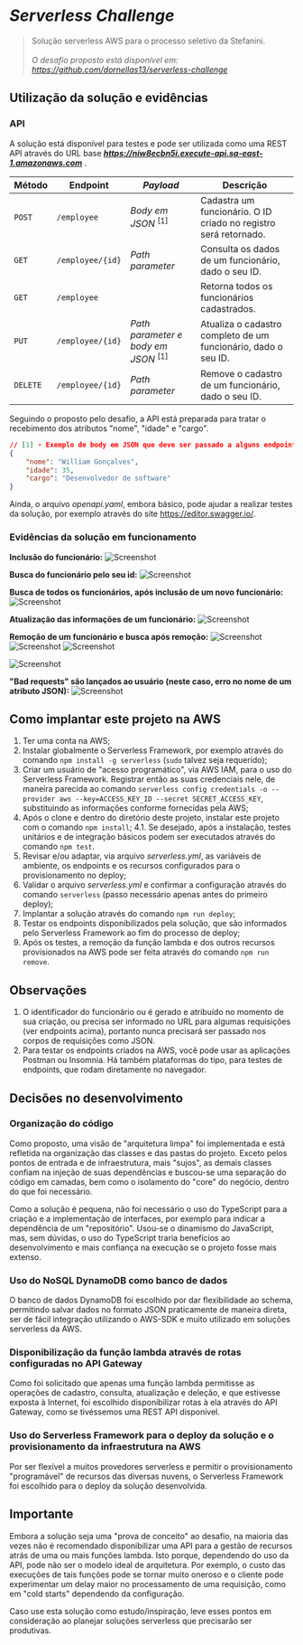 # _Serverless Challenge_

> Solução serverless AWS para o processo seletivo da Stefanini.<br><br>_O desafio proposto está disponível em: https://github.com/dornellas13/serverless-challenge_

## Utilização da solução e evidências

### API

A solução está disponível para testes e pode ser utilizada como uma REST API através do URL base ***https://niw8ecbn5i.execute-api.sa-east-1.amazonaws.com*** .

| Método   | Endpoint         | _Payload_                                      | Descrição                                                        |
| -------- | ---------------- | ---------------------------------------------- | ---------------------------------------------------------------- |
| `POST`   | `/employee`      | _Body em JSON_ <sup>[1]</sup>                  | Cadastra um funcionário. O ID criado no registro será retornado. |
| `GET`    | `/employee/{id}` | _Path parameter_                               | Consulta os dados de um funcionário, dado o seu ID.              |
| `GET`    | `/employee`      |                                                | Retorna todos os funcionários cadastrados.                       |
| `PUT`    | `/employee/{id}` | _Path parameter e body em JSON_ <sup>[1]</sup> | Atualiza o cadastro completo de um funcionário, dado o seu ID.   |
| `DELETE` | `/employee/{id}` | _Path parameter_                               | Remove o cadastro de um funcionário, dado o seu ID.              |

Seguindo o proposto pelo desafio, a API está preparada para tratar o
recebimento dos atributos "nome", "idade" e "cargo".

```json
// [1] - Exemplo de body em JSON que deve ser passado a alguns endpoints:
{
    "nome": "William Gonçalves",
    "idade": 35,
    "cargo": "Desenvolvedor de software"
}
```

Ainda, o arquivo _openapi.yaml_, embora básico, pode ajudar a realizar testes da solução, por exemplo através do site https://editor.swagger.io/.

### Evidências da solução em funcionamento

**Inclusão do funcionário:**
<img alt="Screenshot" title="Inclusão do funcionário" src="screenshots/inclusão.png" />

**Busca do funcionário pelo seu id:**
<img alt="Screenshot" title="Busca do funcionário" src="screenshots/busca.png" />

**Busca de todos os funcionários, após inclusão de um novo funcionário:**
<img alt="Screenshot" title="Busca de todos os funcionários" src="screenshots/busca por todos.png" />

**Atualização das informações de um funcionário:**
<img alt="Screenshot" title="Atualização do funcionário" src="screenshots/atualização.png" />

**Remoção de um funcionário e busca após remoção:**
<img alt="Screenshot" title="DynamoDB antes da remoção" src="screenshots/dynamodb antes remoção.png" />
<img alt="Screenshot" title="Remoção do funcionário" src="screenshots/remoção.png" />
<img alt="Screenshot" title="DynamoDB após a remoção" src="screenshots/dynamodb após remoção.png" />

<img alt="Screenshot" title="Busca por funcionário removido" src="screenshots/busca após remoção.png" />

**"Bad requests" são lançados ao usuário (neste caso, erro no nome de um atributo JSON):**
<img alt="Screenshot" title="Bad request" src="screenshots/bad request.png" />

## Como implantar este projeto na AWS

1. Ter uma conta na AWS;
2. Instalar globalmente o Serverless Framework, por exemplo através do comando `npm install -g serverless` (`sudo` talvez seja requerido);
3. Criar um usuário de "acesso programático", via AWS IAM, para o uso do Serverless Framework. Registrar então as suas credenciais nele, de maneira parecida ao comando `serverless config credentials -o --provider aws --key=ACCESS_KEY_ID --secret SECRET_ACCESS_KEY`, substituindo as informações conforme fornecidas pela AWS;
4. Após o clone e dentro do diretório deste projeto, instalar este projeto com o comando `npm install`;
   4.1. Se desejado, após a instalação, testes unitários e de integração básicos podem ser executados através do comando `npm test`.
5. Revisar e/ou adaptar, via arquivo _serverless.yml_, as variáveis de ambiente, os endpoints e os recursos configurados para o provisionamento no deploy;
6. Validar o arquivo _serverless.yml_ e confirmar a configuração através do comando `serverless` (passo necessário apenas antes do primeiro deploy);
7. Implantar a solução através do comando `npm run deploy`;
8. Testar os endpoints disponibilizados pela solução, que são informados pelo Serverless Framework ao fim do processo de deploy;
9. Após os testes, a remoção da função lambda e dos outros recursos provisionados na AWS pode ser feita através do comando `npm run remove`.

## Observações

1. O identificador do funcionário ou é gerado e atribuído no momento de sua criação, ou precisa ser informado no URL para algumas requisições (ver endpoints acima), portanto nunca precisará ser passado nos corpos de requisições como JSON.
2. Para testar os endpoints criados na AWS, você pode usar as aplicações Postman ou Insomnia. Há também plataformas do tipo, para testes de endpoints, que rodam diretamente no navegador.

## Decisões no desenvolvimento

### Organização do código

Como proposto, uma visão de "arquitetura limpa" foi implementada e está refletida na organização das classes e das pastas do projeto. Exceto pelos pontos de entrada e de infraestrutura, mais "sujos", as demais classes confiam na injeção de suas dependências e buscou-se uma separação do código em camadas, bem como o isolamento do "core" do negócio, dentro do que foi necessário.

Como a solução é pequena, não foi necessário o uso do TypeScript para a criação e a implementação de interfaces, por exemplo para indicar a dependência de um "repositório". Usou-se o dinamismo do JavaScript, mas, sem dúvidas, o uso do TypeScript traria benefícios ao desenvolvimento e mais confiança na execução se o projeto fosse mais extenso.

### Uso do NoSQL DynamoDB como banco de dados

O banco de dados DynamoDB foi escolhido por dar flexibilidade ao schema, permitindo salvar dados no formato JSON praticamente de maneira direta, ser de fácil integração utilizando o AWS-SDK e muito utilizado em soluções serverless da AWS.

### Disponibilização da função lambda através de rotas configuradas no API Gateway

Como foi solicitado que apenas uma função lambda permitisse as operações de cadastro, consulta, atualização e deleção, e que estivesse exposta à Internet, foi escolhido disponibilizar rotas à ela através do API Gateway, como se tivéssemos uma REST API disponível.

### Uso do Serverless Framework para o deploy da solução e o provisionamento da infraestrutura na AWS

Por ser flexível a muitos provedores serverless e permitir o provisionamento "programável" de recursos das diversas nuvens, o Serverless Framework foi escolhido para o deploy da solução desenvolvida.

## Importante

Embora a solução seja uma "prova de conceito" ao desafio, na maioria das vezes não é recomendado disponibilizar uma API para a gestão de recursos atrás de uma ou mais funções lambda. Isto porque, dependendo do uso da API, pode não ser o modelo ideal de arquitetura. Por exemplo, o custo das execuções de tais funções pode se tornar muito oneroso e o cliente pode experimentar um delay maior no processamento de uma requisição, como em "cold starts" dependendo da configuração.

Caso use esta solução como estudo/inspiração, leve esses pontos em consideração ao planejar soluções serverless que precisarão ser produtivas.
